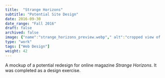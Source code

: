 ```yaml
---
title:  "Strange Horizons"
subtitle: "Potential Site Design"
date: 2016-09-30
date_range: "Fall 2016"
draft: false
archived: false
image: {"name":"strange_horizons_preview.webp"," alt":"cropped view of the strange horizons redesign"}
type: "work"
tags: ["Web Design"]
weight: 42
---
```

A mockup of  a potential redesign for online magazine *Strange Horizons*. It was completed as a design exercise.